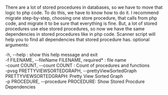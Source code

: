 
There are a lot of stored procedures in databases, so we have to move that logic to php code. To do this, we have to know how to do it. I recommend migrate step-by-step, choosing one store procedure, that calls from php code, and migrate it to be sure that everything is fine. But, a lot of stored procedures use else stored procedures, so now we have the same dependencies in stored procedures like in php code. Scanner script will help you to find all dependencies that stored procedure has.
optional arguments:

  -h, --help        :    show this help message and exit <br>
  -f FILENAME, --fileName FILENAME, required* : file name  <br>
  -count COUNT, --count COUNT :   Count of procedures and functions  <br>
  -pvsg PRETTYVIEWSORTEDGRAPH, --prettyViewSortedGraph PRETTYVIEWSORTEDGRAPH:  Pretty View Sorted Graph  <br>
   -p PROCEDURE, --procedure PROCEDURE:  Show Stored Procdure Dependencies
